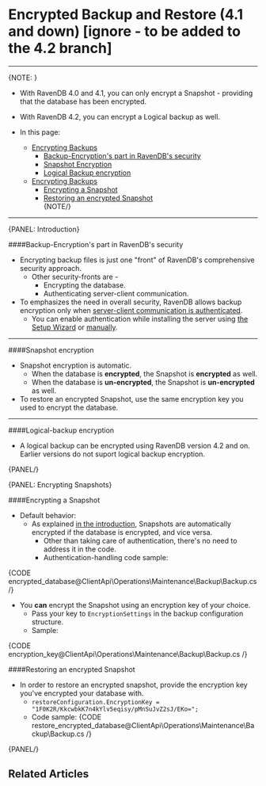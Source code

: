 ﻿# Encrypted Backup and Restore (4.1 and down)   [ignore - to be added to the 4.2 branch]

---

{NOTE: }

* With RavenDB 4.0 and 4.1, you can only encrypt a Snapshot - providing that the database has been encrypted.  
* With RavenDB 4.2, you can encrypt a Logical backup as well.  

* In this page:  
  * [Encrypting Backups](../../../../client-api/operations/maintenance/backup/backup#introduction)  
     * [Backup-Encryption's part in RavenDB's security](../../../../client-api/operations/maintenance/backup/encrypted-backup-and-restore#backup-encryptions-part-in-ravendbs-security)  
     * [Snapshot Encryption](../../../../client-api/operations/maintenance/backup/encrypted-backup-and-restore#snapshot-encryption)  
     * [Logical Backup encryption](../../../../client-api/operations/maintenance/backup/encrypted-backup-and-restore#logical-backup-encryption)  
  * [Encrypting Backups](../../../../client-api/operations/maintenance/backup/encrypted-backup-and-restore#encrypting-backups)  
     * [Encrypting a Snapshot](../../../../client-api/operations/maintenance/backup/encrypted-backup-and-restore#encrypting-a-snapshot)  
     * [Restoring an encrypted Snapshot](../../../../client-api/operations/maintenance/backup/encrypted-backup-and-restore#restoring-an-encrypted-snapshot)  
{NOTE/}

---

{PANEL: Introduction}

####Backup-Encryption's part in RavenDB's security  
* Encrypting backup files is just one "front" of RavenDB's comprehensive security approach.  
   * Other security-fronts are -  
      * Encrypting the database.  
      * Authenticating server-client communication.  
* To emphasizes the need in overall security, RavenDB allows backup encryption only when [server-client communication is authenticated](../../../../server/security/authentication/certificate-configuration#authentication--manual-certificate-configuration).  
   * You can enable authentication while installing the server using [the Setup Wizard](../../../../start/installation/setup-wizard) or [manually](../../../../server/security/authentication/certificate-configuration).  

---

####Snapshot encryption
* Snapshot encryption is automatic.  
   * When the database is **encrypted**, the Snapshot is **encrypted** as well.  
   * When the database is **un-encrypted**, the Snapshot is **un-encrypted** as well.  
* To restore an encrypted Snapshot, use the same encryption key you used to encrypt the database.  

---

####Logical-backup encryption  
* A logical backup can be encrypted using RavenDB version 4.2 and on.  
  Earlier versions do not suport logical backup encryption.  

{PANEL/}


{PANEL: Encrypting Snapshots}

####Encrypting a Snapshot

* Default behavior:  
   * As explained [in the introduction](../../../../client-api/operations/maintenance/backup/encrypted-backup-and-restore#introduction), Snapshots are automatically encrypted if the database is encrypted, and vice versa.  
      * Other than taking care of authentication, there's no need to address it in the code.  
      * Authentication-handling code sample:

{CODE encrypted_database@ClientApi\Operations\Maintenance\Backup\Backup.cs /}  

* You **can** encrypt the Snapshot using an encryption key of your choice.  
   * Pass your key to `EncryptionSettings` in the backup configuration structure.  
   * Sample:
    
{CODE encryption_key@ClientApi\Operations\Maintenance\Backup\Backup.cs /}  



####Restoring an encrypted Snapshot

* In order to restore an encrypted snapshot, provide the encryption key you've encrypted your database with.  
   * `restoreConfiguration.EncryptionKey = "1F0K2R/KkcwbkK7n4kYlv5eqisy/pMnSuJvZ2sJ/EKo=";`  
   * Code sample:
{CODE restore_encrypted_database@ClientApi\Operations\Maintenance\Backup\Backup.cs /}  

{PANEL/}


## Related Articles
